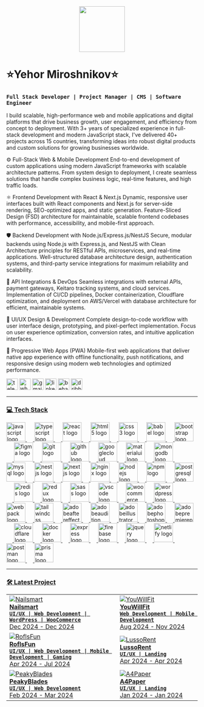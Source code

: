 <div align="center">
    <img height="120" src="https://dl.dropboxusercontent.com/scl/fi/4pp75xqer2vexqr8ikwaq/backkground.png?rlkey=y3fqmzxq56iad800i7otvqbke&st=z28z4bdc&dl=0"  />
  </div>

  # ⭐️Yehor Miroshnikov⭐️

  ### **`Full Stack Developer | Project Manager | CMS | Software Engineer`**

I build scalable, high-performance web and mobile applications and digital platforms that drive business growth, user engagement, and efficiency from concept to deployment. With 3+ years of specialized experience in full-stack development and modern JavaScript stack, I've delivered 40+ projects across 15 countries, transforming ideas into robust digital products and custom solutions for growing businesses worldwide.

⚙️ Full-Stack Web & Mobile Development
End-to-end development of custom applications using modern JavaScript frameworks with scalable architecture patterns. From system design to deployment, I create seamless solutions that handle complex business logic, real-time features, and high traffic loads.

⚛️ Frontend Development with React & Next.js
Dynamic, responsive user interfaces built with React components and Next.js for server-side rendering, SEO-optimized apps, and static generation. Feature-Sliced Design (FSD) architecture for maintainable, scalable frontend codebases with performance, accessibility, and mobile-first approach.

🛡️ Backend Development with Node.js/Express.js/NestJS
Secure, modular backends using Node.js with Express.js, and NestJS with Clean Architecture principles for RESTful APIs, microservices, and real-time applications. Well-structured database architecture design, authentication systems, and third-party service integrations for maximum reliability and scalability.

🚀 API Integrations & DevOps
Seamless integrations with external APIs, payment gateways, Keitaro tracking systems, and cloud services. Implementation of CI/CD pipelines, Docker containerization, Cloudflare optimization, and deployment on AWS/Vercel with database architecture for efficient, maintainable systems.

🎨 UI/UX Design & Development
Complete design-to-code workflow with user interface design, prototyping, and pixel-perfect implementation. Focus on user experience optimization, conversion rates, and intuitive application interfaces.

📱 Progressive Web Apps (PWA)
Mobile-first web applications that deliver native app experience with offline functionality, push notifications, and responsive design using modern web technologies and optimized performance.
  <div align="left">
    <a href="https://t.me/YehorAgency" target="_blank">
        <img src="https://img.shields.io/static/v1?message=Telegram&logo=telegram&label=&color=2CA5E0&logoColor=white&labelColor=&style=for-the-badge&labelColor=CE4630" height="30" alt="telegram logo" title="Telegram"/></a>
    <a href="https://wa.me/48571268499" target="_blank">
        <img src="https://img.shields.io/static/v1?message=Whatsapp&logo=whatsapp&label=&color=25D366&logoColor=white&labelColor=&style=for-the-badge&labelColor=CE4630" height="30" alt="whatsapp logo"/></a>
        <a href="mailto:yehormiroshnikov@gmail.com" target="_blank">
        <img src="https://img.shields.io/static/v1?message=Gmail&logo=gmail&label=&color=D14836&logoColor=white&labelColor=&style=for-the-badge&labelColor=CE4630" height="30" alt="gmail logo"/></a>
    <a href="https://www.linkedin.com/in/ehor-miroshnikov/" target="_blank">
        <img src="https://img.shields.io/static/v1?message=LinkedIn&logo=linkedin&label=&color=0077B5&logoColor=white&labelColor=&style=for-the-badge&labelColor=CE4630" height="30" alt="linkedin logo"/></a>
    <a href="https://www.behance.net/Exleven" target="_blank">
        <img src="https://img.shields.io/static/v1?message=Behance&logo=behance&label=&color=1769ff&logoColor=white&labelColor=&style=for-the-badge&labelColor=CE4630" height="30" alt="behance logo"/></a>
<a href="https://dribbble.com/Exleven" target="_blank">
        <img src="https://img.shields.io/static/v1?message=Dribbble&logo=dribbble&label=&color=EA4C89&logoColor=white&labelColor=&style=for-the-badge" height="30" alt="dribbble logo"/>
  </div>

  ---
  
  ### 💻 Tech Stack
  
  <div align="left">
    <img src="https://skillicons.dev/icons?i=js" height="50" alt="javascript logo"  />
    <img width="16" />
    <img src="https://skillicons.dev/icons?i=ts" height="50" alt="typescript logo"  />
    <img width="16" />
    <img src="https://skillicons.dev/icons?i=react" height="50" alt="react logo"  />
    <img width="16" />
    <img src="https://skillicons.dev/icons?i=html" height="50" alt="html5 logo"  />
    <img width="16" />
    <img src="https://skillicons.dev/icons?i=css" height="50" alt="css3 logo"  />
    <img width="16" />
    <img src="https://skillicons.dev/icons?i=babel" height="50" alt="babel logo"  />
    <img width="16" />
    <img src="https://skillicons.dev/icons?i=bootstrap" height="50" alt="bootstrap logo"  />
    <img width="16" />
    <img src="https://skillicons.dev/icons?i=figma" height="50" alt="figma logo"  />
    <img width="16" />
    <img src="https://skillicons.dev/icons?i=git" height="50" alt="git logo"  />
    <img width="16" />
    <img src="https://skillicons.dev/icons?i=github" height="50" alt="github logo"  />
    <img width="16" />
    <img src="https://skillicons.dev/icons?i=gcp" height="50" alt="googlecloud logo"  />
    <img width="16" />
    <img src="https://skillicons.dev/icons?i=materialui" height="50" alt="materialui logo"  />
    <img width="16" />
    <img src="https://skillicons.dev/icons?i=mongodb" height="50" alt="mongodb logo"  />
    <img width="16" />
    <img src="https://skillicons.dev/icons?i=mysql" height="50" alt="mysql logo"  />
    <img width="16" />
    <img src="https://skillicons.dev/icons?i=nestjs" height="50" alt="nestjs logo"  />
    <img width="16" />
    <img src="https://skillicons.dev/icons?i=nextjs" height="50" alt="nextjs logo"  />
    <img width="16" />
    <img src="https://skillicons.dev/icons?i=nginx" height="50" alt="nginx logo"  />
    <img width="16" />
    <img src="https://skillicons.dev/icons?i=nodejs" height="50" alt="nodejs logo"  />
    <img width="16" />
    <img src="https://cdn.jsdelivr.net/gh/devicons/devicon/icons/npm/npm-original-wordmark.svg" height="50" alt="npm logo"  />
    <img width="16" />
    <img src="https://skillicons.dev/icons?i=postgres" height="50" alt="postgresql logo"  />
    <img width="16" />
    <img src="https://skillicons.dev/icons?i=redis" height="50" alt="redis logo"  />
    <img width="16" />
    <img src="https://skillicons.dev/icons?i=redux" height="50" alt="redux logo"  />
    <img width="16" />
    <img src="https://skillicons.dev/icons?i=sass" height="50" alt="sass logo"  />
    <img width="16" />
    <img src="https://skillicons.dev/icons?i=vscode" height="50" alt="vscode logo"  />
    <img width="16" />
    <img src="https://cdn.jsdelivr.net/gh/devicons/devicon/icons/woocommerce/woocommerce-original.svg" height="50" alt="woocommerce logo"  />
    <img width="16" />
    <img src="https://skillicons.dev/icons?i=wordpress" height="50" alt="wordpress logo"  />
    <img width="16" />
    <img src="https://skillicons.dev/icons?i=webpack" height="50" alt="webpack logo"  />
    <img width="16" />
    <img src="https://skillicons.dev/icons?i=tailwind" height="50" alt="tailwindcss logo"  />
    <img width="16" />
    <img src="https://skillicons.dev/icons?i=ae" height="50" alt="adobeaftereffects logo"  />
    <img width="16" />
    <img src="https://skillicons.dev/icons?i=au" height="50" alt="adobeaudition logo"  />
    <img width="16" />
    <img src="https://skillicons.dev/icons?i=ai" height="50" alt="adobeillustrator logo"  />
    <img width="16" />
    <img src="https://skillicons.dev/icons?i=ps" height="50" alt="adobephotoshop logo"  />
    <img width="16" />
    <img src="https://skillicons.dev/icons?i=pr" height="50" alt="adobepremierepro logo"  />
    <img width="16" />
    <img src="https://skillicons.dev/icons?i=cloudflare" height="50" alt="cloudflare logo"  />
    <img width="16" />
    <img src="https://skillicons.dev/icons?i=docker" height="50" alt="docker logo"  />
    <img width="16" />
    <img src="https://skillicons.dev/icons?i=express" height="50" alt="express logo"  />
    <img width="16" />
    <img src="https://skillicons.dev/icons?i=firebase" height="50" alt="firebase logo"  />
    <img width="16" />
    <img src="https://skillicons.dev/icons?i=jquery" height="50" alt="jquery logo"  />
    <img width="16" />
    <img src="https://skillicons.dev/icons?i=netlify" height="50" alt="netlify logo"  />
    <img width="16" />
    <img src="https://skillicons.dev/icons?i=postman" height="50" alt="postman logo"  />
    <img width="16" />
    <img src="https://skillicons.dev/icons?i=prisma" height="50" alt="prisma logo"  />
  </div>
  
  ---
  
  ### 🛠️ Latest Project

  <div align="left">
    <table>
  <tr>
    <td align="left">
        <a href="https://www.behance.net/Exleven" target="_blank">
      <img src="https://dl.dropboxusercontent.com/scl/fi/gsp7w14baopoel9iz4oev/NailsMart.png?rlkey=qow25gete5uxz83ejqim7xhq9&st=hqrz0o1b&dl=0" alt="Nailsmart" max-height="100%">
    </a>
      <div><strong>Nailsmart</strong></div>
      <div><strong><code>UI/UX | Web Development | WordPress | WooCommerce</code></strong></div>
      <div>Dec 2024 - Dec 2024</div>
    </td>
    <td align="left">
        <a href="https://www.behance.net/Exleven" target="_blank">
      <img src="https://dl.dropboxusercontent.com/scl/fi/2y8xv7s9jdqxqaj02f78u/YouWillFit.png?rlkey=sy4ofukscyrxzpkiodpqv633f&st=b2hryg2l&dl=0" alt="YouWillFit" max-width="100%"></a>
      <div><strong>YouWillFit</strong></div>
      <div><strong><code>Web Development | Mobile Development</code></strong></div>
      <div>Aug 2024 - Nov 2024</div>
    </td>
  </tr>
  <tr>
    <td align="left">
        <a href="https://www.behance.net/Exleven" target="_blank">
      <img src="https://dl.dropboxusercontent.com/scl/fi/r2w8cxez0zce1g77yx2wo/RoflsFun.png?rlkey=81okaz4wdpy0odsezbcc5oi7w&st=qlfqokms&dl=0" alt="RoflsFun" max-width="100%">
    </a>
      <div><strong>RoflsFun</strong></div>
      <div><strong><code>UI/UX | Web Development | Mobile Development | Gaming</code></strong></div>
      <div>Apr 2024 - Jul 2024</div>
    </td>
    <td align="left">
        <a href="https://www.behance.net/Exleven" target="_blank">
      <img src="https://dl.dropboxusercontent.com/scl/fi/c45mkhwoljgbm5j6aa97g/LussoRent.png?rlkey=yvvz7waef3k48j5tiizeblhnm&st=cradggp8&dl=0" alt="LussoRent" max-width="100%">
    </a>
      <div><strong>LussoRent</strong></div>
      <div><strong><code>UI/UX | Landing</code></strong></div>
      <div>Apr 2024 - Apr 2024</div>
    </td>
  </tr>
  <tr>
    <td align="left">
        <a href="https://www.behance.net/Exleven" target="_blank">
      <img src="https://dl.dropboxusercontent.com/scl/fi/wcgokxb3i7uh0s0v8xusv/PeakyBlades.png?rlkey=eks5oa1jn902ve3zdqobbbjuj&st=c1tba14m&dl=0" alt="PeakyBlades" max-width="100%">
    </a>
      <div><strong>PeakyBlades</strong></div>
      <div><strong><code>UI/UX | Web Development</code></strong></div>
      <div>Feb 2024 - Mar 2024</div>
    </td>
    <td align="left">
        <a href="https://www.behance.net/Exleven" target="_blank">
      <img src="https://dl.dropboxusercontent.com/scl/fi/v7td0m71f4runn92ztrm5/A4Paper.png?rlkey=rr7keqemcrb1sgdilbwqokf39&st=8tb51c6o&dl=0" alt="A4Paper" max-height="100%">
    </a>
      <div><strong>A4Paper</strong></div>
      <div><strong><code>UI/UX | Landing</code></strong></div>
      <div>Jan 2024 - Jan 2024</div>
    </td>
  </tr>
</table>
</div>

